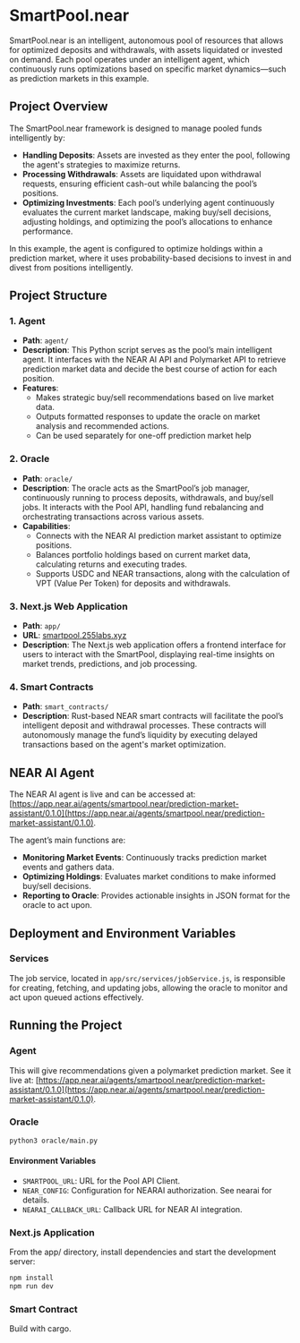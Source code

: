 # SmartPool.near

SmartPool.near is an intelligent, autonomous pool of resources that allows for optimized deposits and withdrawals, with assets liquidated or invested on demand. Each pool operates under an intelligent agent, which continuously runs optimizations based on specific market dynamics—such as prediction markets in this example.

## Project Overview

The SmartPool.near framework is designed to manage pooled funds intelligently by:
- **Handling Deposits**: Assets are invested as they enter the pool, following the agent's strategies to maximize returns.
- **Processing Withdrawals**: Assets are liquidated upon withdrawal requests, ensuring efficient cash-out while balancing the pool’s positions.
- **Optimizing Investments**: Each pool’s underlying agent continuously evaluates the current market landscape, making buy/sell decisions, adjusting holdings, and optimizing the pool’s allocations to enhance performance.

In this example, the agent is configured to optimize holdings within a prediction market, where it uses probability-based decisions to invest in and divest from positions intelligently.

## Project Structure

### 1. **Agent**
- **Path**: `agent/`
- **Description**: This Python script serves as the pool’s main intelligent agent. It interfaces with the NEAR AI API and Polymarket API to retrieve prediction market data and decide the best course of action for each position.
- **Features**:
  - Makes strategic buy/sell recommendations based on live market data.
  - Outputs formatted responses to update the oracle on market analysis and recommended actions.
  - Can be used separately for one-off prediction market help

### 2. **Oracle**
- **Path**: `oracle/`
- **Description**: The oracle acts as the SmartPool’s job manager, continuously running to process deposits, withdrawals, and buy/sell jobs. It interacts with the Pool API, handling fund rebalancing and orchestrating transactions across various assets.
- **Capabilities**:
  - Connects with the NEAR AI prediction market assistant to optimize positions.
  - Balances portfolio holdings based on current market data, calculating returns and executing trades.
  - Supports USDC and NEAR transactions, along with the calculation of VPT (Value Per Token) for deposits and withdrawals.

### 3. **Next.js Web Application**
- **Path**: `app/`
- **URL**: [smartpool.255labs.xyz](https://smartpool.255labs.xyz)
- **Description**: The Next.js web application offers a frontend interface for users to interact with the SmartPool, displaying real-time insights on market trends, predictions, and job processing.

### 4. **Smart Contracts**
- **Path**: `smart_contracts/`
- **Description**: Rust-based NEAR smart contracts will facilitate the pool’s intelligent deposit and withdrawal processes. These contracts will autonomously manage the fund’s liquidity by executing delayed transactions based on the agent's market optimization.

## NEAR AI Agent

The NEAR AI agent is live and can be accessed at: [https://app.near.ai/agents/smartpool.near/prediction-market-assistant/0.1.0](https://app.near.ai/agents/smartpool.near/prediction-market-assistant/0.1.0).

The agent’s main functions are:
- **Monitoring Market Events**: Continuously tracks prediction market events and gathers data.
- **Optimizing Holdings**: Evaluates market conditions to make informed buy/sell decisions.
- **Reporting to Oracle**: Provides actionable insights in JSON format for the oracle to act upon.

## Deployment and Environment Variables

### Services

The job service, located in `app/src/services/jobService.js`, is responsible for creating, fetching, and updating jobs, allowing the oracle to monitor and act upon queued actions effectively.

## Running the Project

### Agent
This will give recommendations given a polymarket prediction market. See it live at: [https://app.near.ai/agents/smartpool.near/prediction-market-assistant/0.1.0](https://app.near.ai/agents/smartpool.near/prediction-market-assistant/0.1.0).

### Oracle

```bash
python3 oracle/main.py
```

#### Environment Variables

- `SMARTPOOL_URL`: URL for the Pool API Client.
- `NEAR_CONFIG`: Configuration for NEARAI authorization. See nearai for details.
- `NEARAI_CALLBACK_URL`: Callback URL for NEAR AI integration.

### Next.js Application
From the app/ directory, install dependencies and start the development server:

```bash
npm install
npm run dev
```

### Smart Contract

Build with cargo.
